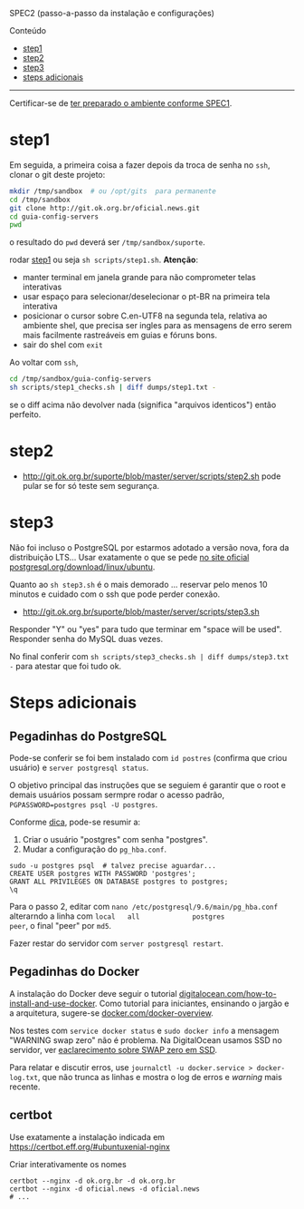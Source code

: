 SPEC2 (passo-a-passo da instalação e configurações)

Conteúdo
* [step1](#step1)
* [step2](#step2)
* [step3](#step3)
* [steps adicionais](#steps-adicionais)

----

Certificar-se de [ter preparado o ambiente conforme SPEC1](SPEC1_requisitosGerais.md).

# step1

Em seguida, a primeira coisa a fazer depois da troca de senha no `ssh`,  clonar o git deste projeto:
```sh
mkdir /tmp/sandbox  # ou /opt/gits  para permanente
cd /tmp/sandbox
git clone http://git.ok.org.br/oficial.news.git
cd guia-config-servers
pwd
```
o resultado do `pwd`  deverá ser `/tmp/sandbox/suporte`.

rodar [step1](http://git.ok.org.br/suporte/blob/master/webservers/scripts/step3.sh)
ou seja `sh scripts/step1.sh`. **Atenção**:
* manter terminal em janela grande para não comprometer telas interativas
* usar espaço para selecionar/deselecionar o pt-BR na primeira tela interativa
* posicionar o cursor sobre C.en-UTF8 na segunda tela, relativa ao ambiente shel, que precisa ser ingles para as mensagens de erro serem mais facilmente rastreáveis em guias e fóruns bons.
* sair do shel com `exit`

Ao voltar com `ssh`,
```sh
cd /tmp/sandbox/guia-config-servers
sh scripts/step1_checks.sh | diff dumps/step1.txt -
```
se o diff acima não devolver nada (significa "arquivos identicos") então perfeito.

# step2
* http://git.ok.org.br/suporte/blob/master/server/scripts/step2.sh
pode pular se for só teste sem segurança.

# step3
Não foi incluso o PostgreSQL por estarmos adotado a versão nova, fora da distribuição LTS... Usar exatamente o que se pede [no site oficial postgresql.org/download/linux/ubuntu](https://www.postgresql.org/download/linux/ubuntu/).

Quanto ao `sh step3.sh` é o mais demorado ... reservar pelo menos 10 minutos e cuidado com o ssh que pode perder conexão.

* http://git.ok.org.br/suporte/blob/master/server/scripts/step3.sh

Responder "Y" ou "yes" para tudo que terminar em "space will be used". Responder senha do MySQL duas vezes.

No final conferir com `sh scripts/step3_checks.sh | diff dumps/step3.txt -` para atestar que foi tudo ok.

# Steps adicionais

## Pegadinhas do PostgreSQL
Pode-se conferir se foi bem instalado com `id postres` (confirma que criou usuário) e `server postgresql status`.

O objetivo principal das instruções que se seguiem é garantir que o root e demais usuários possam sermpre rodar o acesso padrão, `PGPASSWORD=postgres psql -U postgres`.

Conforme [dica](https://stackoverflow.com/a/26735105/287948), pode-se resumir a:

1. Criar o usuário "postgres" com senha "postgres".
2. Mudar a configuração do `pg_hba.conf`.

```
sudo -u postgres psql  # talvez precise aguardar...
CREATE USER postgres WITH PASSWORD 'postgres';
GRANT ALL PRIVILEGES ON DATABASE postgres to postgres;
\q
```
Para o passo 2, editar com  `nano /etc/postgresql/9.6/main/pg_hba.conf` alterarndo a linha com `local   all             postgres                  peer`, o final "peer" por `md5`.

Fazer restar do servidor com `server postgresql restart`.

## Pegadinhas do Docker
A instalação do Docker deve seguir o tutorial [digitalocean.com/how-to-install-and-use-docker](https://www.digitalocean.com/community/tutorials/how-to-install-and-use-docker-on-ubuntu-16-04). Como tutorial para iniciantes, ensinando o jargão e a arquitetura,  sugere-se [docker.com/docker-overview](https://docs.docker.com/engine/docker-overview).

Nos testes com `service docker status` e `sudo docker info` a  mensagem "WARNING swap zero" não é problema. Na DigitalOcean usamos SSD no servidor, ver [eaclarecimento sobre SWAP zero em SSD](https://www.digitalocean.com/community/tutorials/how-to-add-swap-space-on-ubuntu-16-04).

Para relatar e discutir erros, use `journalctl -u docker.service > docker-log.txt`, que não trunca as linhas e mostra o log de erros e *warning* mais recente.

## certbot

Use exatamente a instalação indicada em https://certbot.eff.org/#ubuntuxenial-nginx

Criar interativamente os nomes

```
certbot --nginx -d ok.org.br -d ok.org.br
certbot --nginx -d oficial.news -d oficial.news
# ...
```
